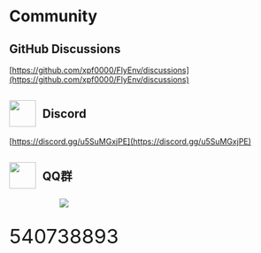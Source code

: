 # Community

## GitHub Discussions

[https://github.com/xpf0000/FlyEnv/discussions](https://github.com/xpf0000/FlyEnv/discussions)

## <span style="display:flex;align-items:center;gap: 12px;"><img style="width: 48px;" src="https://oss.macphpstudy.com/image/discord.png"/> Discord</span> 

[https://discord.gg/u5SuMGxjPE](https://discord.gg/u5SuMGxjPE)

## <span style="display:flex;align-items:center;gap: 12px;"><img style="width: 48px;" src="https://oss.macphpstudy.com/image/qq.png"/> QQ群 </span> 

<div style="text-align: center;display: inline-flex; flex-direction: column; align-items: center; font-size: 36px; gap: 30px">
    <img src="https://oss.macphpstudy.com/image/qrcode0@2x.png"/>
    <span>540738893</span>
</div>
